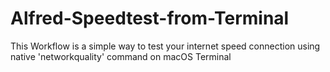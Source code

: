 # Alfred-Speedtest-from-Terminal
This Workflow is a simple way to test your internet speed connection using native 'networkquality' command on macOS Terminal
